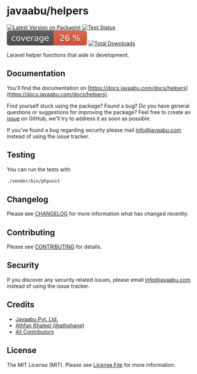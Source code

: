 # javaabu/helpers

[![Latest Version on Packagist](https://img.shields.io/packagist/v/javaabu/helpers.svg?style=flat-square)](https://packagist.org/packages/javaabu/helpers)
[![Test Status](../../actions/workflows/run-tests.yml/badge.svg)](../../actions/workflows/run-tests.yml)
![Code Coverage Badge](./.github/coverage.svg)
[![Total Downloads](https://img.shields.io/packagist/dt/javaabu/helpers.svg?style=flat-square)](https://packagist.org/packages/javaabu/helpers)

Laravel helper functions that aide in development.


## Documentation

You'll find the documentation on [https://docs.javaabu.com/docs/helpers](https://docs.javaabu.com/docs/helpers).

Find yourself stuck using the package? Found a bug? Do you have general questions or suggestions for improving the package? Feel free to create an [issue](../../issues) on GitHub, we'll try to address it as soon as possible.

If you've found a bug regarding security please mail [info@javaabu.com](mailto:info@javaabu.com) instead of using the issue tracker.


## Testing

You can run the tests with

``` bash
./vendor/bin/phpunit
```

## Changelog

Please see [CHANGELOG](CHANGELOG.md) for more information what has changed recently.

## Contributing

Please see [CONTRIBUTING](CONTRIBUTING.md) for details.

## Security

If you discover any security related issues, please email [info@javaabu.com](mailto:info@javaabu.com) instead of using the issue tracker.

## Credits

- [Javaabu Pvt. Ltd.](https://github.com/javaabu)
- [Athfan Khaleel (@athphane)](http://athfan.com)
- [All Contributors](../../contributors)

## License

The MIT License (MIT). Please see [License File](LICENSE.md) for more information.
